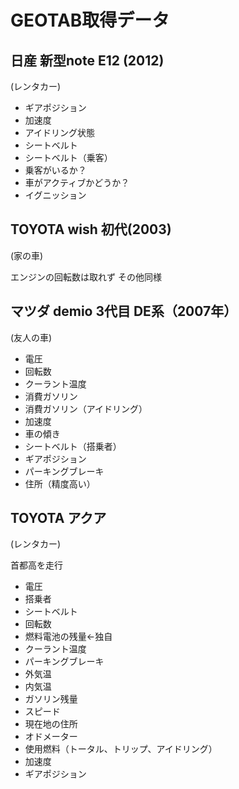 # GEOTAB取得データ

## 日産 新型note E12 (2012)

(レンタカー)

* ギアポジション
* 加速度
* アイドリング状態
* シートベルト
* シートベルト（乗客）
* 乗客がいるか？
* 車がアクティブかどうか？
* イグニッション


## TOYOTA wish 初代(2003)

(家の車)

エンジンの回転数は取れず
その他同様

## マツダ demio 3代目 DE系（2007年）

(友人の車)

* 電圧
* 回転数
* クーラント温度
* 消費ガソリン
* 消費ガソリン（アイドリング）
* 加速度
* 車の傾き
* シートベルト（搭乗者）
* ギアポジション
* パーキングブレーキ
* 住所（精度高い）

## TOYOTA アクア

(レンタカー)

首都高を走行

* 電圧
* 搭乗者
* シートベルト
* 回転数
* 燃料電池の残量←独自
* クーラント温度
* パーキングブレーキ
* 外気温
* 内気温
* ガソリン残量
* スピード
* 現在地の住所
* オドメーター
* 使用燃料（トータル、トリップ、アイドリング）
* 加速度
* ギアポジション
